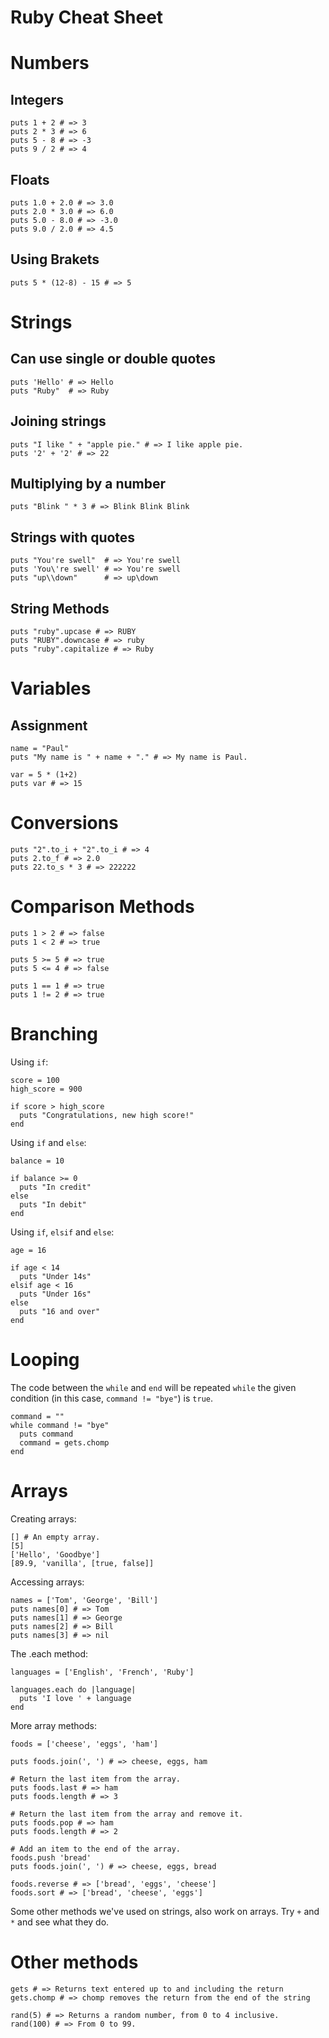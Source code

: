 Ruby Cheat Sheet
================

Numbers
=======

Integers
----------

    puts 1 + 2 # => 3
    puts 2 * 3 # => 6
    puts 5 - 8 # => -3
    puts 9 / 2 # => 4

Floats
------

    puts 1.0 + 2.0 # => 3.0
    puts 2.0 * 3.0 # => 6.0
    puts 5.0 - 8.0 # => -3.0
    puts 9.0 / 2.0 # => 4.5

Using Brakets
-------------

    puts 5 * (12-8) - 15 # => 5

Strings
=======

Can use single or double quotes
-------------------------------

    puts 'Hello' # => Hello
    puts "Ruby"  # => Ruby

Joining strings
---------------

    puts "I like " + "apple pie." # => I like apple pie.
    puts '2' + '2' # => 22

Multiplying by a number
-----------------------

    puts "Blink " * 3 # => Blink Blink Blink

Strings with quotes
-------------------

    puts "You're swell"  # => You're swell
    puts 'You\'re swell' # => You're swell
    puts "up\\down"      # => up\down
  
String Methods
--------------

    puts "ruby".upcase # => RUBY
    puts "RUBY".downcase # => ruby
    puts "ruby".capitalize # => Ruby

Variables
=========

Assignment
----------

    name = "Paul"
    puts "My name is " + name + "." # => My name is Paul.

    var = 5 * (1+2)
    puts var # => 15

Conversions
===========

    puts "2".to_i + "2".to_i # => 4
    puts 2.to_f # => 2.0
    puts 22.to_s * 3 # => 222222

Comparison Methods
==================

    puts 1 > 2 # => false
    puts 1 < 2 # => true

    puts 5 >= 5 # => true
    puts 5 <= 4 # => false

    puts 1 == 1 # => true
    puts 1 != 2 # => true

Branching
=========

Using `if`:

    score = 100
    high_score = 900
    
    if score > high_score
      puts "Congratulations, new high score!"
    end

Using `if` and `else`:

    balance = 10
    
    if balance >= 0
      puts "In credit"
    else
      puts "In debit"
    end

Using `if`, `elsif` and `else`:

    age = 16
    
    if age < 14
      puts "Under 14s"
    elsif age < 16
      puts "Under 16s"
    else
      puts "16 and over"
    end

Looping
=======

The code between the `while` and `end` will be repeated `while` the given condition (in this case, `command != "bye"`) is `true`.

    command = ""
    while command != "bye"
      puts command
      command = gets.chomp
    end

Arrays
======

Creating arrays:

    [] # An empty array.
    [5]
    ['Hello', 'Goodbye']
    [89.9, 'vanilla', [true, false]]

Accessing arrays:

    names = ['Tom', 'George', 'Bill']
    puts names[0] # => Tom
    puts names[1] # => George
    puts names[2] # => Bill
    puts names[3] # => nil

The .each method:

    languages = ['English', 'French', 'Ruby']
    
    languages.each do |language|
      puts 'I love ' + language
    end

More array methods:

    foods = ['cheese', 'eggs', 'ham']
    
    puts foods.join(', ') # => cheese, eggs, ham
    
    # Return the last item from the array.
    puts foods.last # => ham
    puts foods.length # => 3
    
    # Return the last item from the array and remove it.
    puts foods.pop # => ham
    puts foods.length # => 2
    
    # Add an item to the end of the array.
    foods.push 'bread'
    puts foods.join(', ') # => cheese, eggs, bread
    
    foods.reverse # => ['bread', 'eggs', 'cheese']
    foods.sort # => ['bread', 'cheese', 'eggs']

Some other methods we've used on strings, also work on arrays. Try `+` and `*` and see what they do.


Other methods
=============

    gets # => Returns text entered up to and including the return
    gets.chomp # => chomp removes the return from the end of the string

    rand(5) # => Returns a random number, from 0 to 4 inclusive.
    rand(100) # => From 0 to 99.